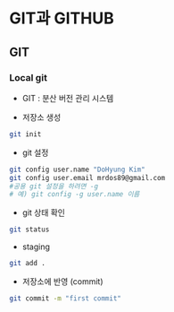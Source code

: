 # GIT과 GITHUB
## GIT
### Local git
- GIT : 분산 버전 관리 시스템

- 저장소 생성
```bash
git init
```

- git 설정
```bash                                                 
git config user.name "DoHyung Kim"  
git config user.email mrdos89@gmail.com
#공용 git 설정을 하려면 -g
# 예) git config -g user.name 이름
```

- git 상태 확인
```bash
git status
```

- staging
```bash
git add .
```

- 저장소에 반영 (commit)
```bash
git commit -m "first commit"
```